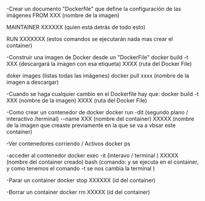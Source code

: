 -Crear un documento "Dockerfile" que define la configuración de las imágenes
FROM XXX (nombre de la imagen) 

MAINTAINER XXXXXX (quien está detrás de todo esto)

RUN XXXXXXX (estos comandos se ejecutarán nada mas crear el container)

-Construir una imagen de Docker desde un "DockerFile"
docker build -t XXX (descargará la imagen con esa etiqueta) XXXX (ruta del Docker File)

doker images (listas todas las imágenes)
docker pull xxxx (nombre de la imagen a descargar)

-Cuando se haga cualquier cambio en el Dockerfile hay que:
docker build -t XXX (nombre de la imagen) XXXX (ruta del Docker File) 

-Como crear un contenedor de docker 
docker run -dit (segundo plano / interactivo /terminal)  --name XXX (nombre del container) XXXXX (nombre de la imagen que creaste previamente en la que se va a vbsar este container)

-Ver contenedores corriendo / Activos
docker ps

-acceder al contenedor 
docker exec -it (interavo / terminal ) XXXXX (nombre del container creado) bash (comando: y se ejecuta en el container, y como tenemos el comando -t se nos cambia la terminal )

-Parar un container
docker stop XXXXXX (id del container)

-Borrar un container
docker rm XXXXX (id del container)
